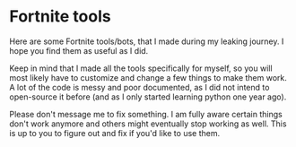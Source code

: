 # Fortnite tools

Here are some Fortnite tools/bots, that I made during my leaking journey. I hope you find them as useful as I did.

Keep in mind that I made all the tools specifically for myself, so you will most likely have to customize and change a few things to make them work.
A lot of the code is messy and poor documented, as I did not intend to open-source it before (and as I only started learning python one year ago).

Please don't message me to fix something. I am fully aware certain things don't work anymore and others might eventually stop working as well. This is up to you to figure out and fix if you'd like to use them.
